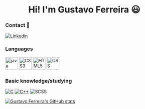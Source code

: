 <h1 align="center">Hi! I'm Gustavo Ferreira 😃 </h1>



### Contact 💬 
[![Linkedin](https://img.shields.io/badge/LinkedIn-0077B5?style=for-the-badge&logo=linkedin&logoColor=white)](https://www.linkedin.com/in/gustavoferreiravargens)




### Languages
<img src = "./imgs-logo/java.png" alt = "java" style = "width:40px">
<img style = "width:40px" alt = "CSS3" src= "./imgs-logo/css-3.png">
<img style = "width:40px" alt = "HTML5" src= "./imgs-logo/css-3.png">
<img style = "width:40px" alt = "CSS" src= "./imgs-logo/css-3.png">





### Basic knowledge/studying
[![C](https://img.shields.io/badge/C-00599C?style=for-the-badge&logo=c&logoColor=white)](https://github.com/Ferre1ra1/C-and-CPP)
[![C++](https://img.shields.io/badge/C%2B%2B-00599C?style=for-the-badge&logo=c%2B%2B&logoColor=white)](https://github.com/Ferre1ra1/C-and-CPP)
<img style= "align='center'" alt = "SCSS" src= "https://img.shields.io/badge/Sass-CC6699?style=for-the-badge&logo=sass&logoColor=white">



[![Gustavo Ferreira's GitHub stats](https://github-readme-stats.vercel.app/api?username=Ferre1ra1)](https://github.com/Ferre1ra1/github-readme-stats)
